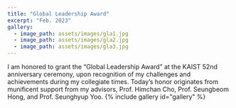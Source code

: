 ```yaml
---
title: "Global Leadership Award"
excerpt: "Feb. 2023"
gallery:
  - image_path: assets/images/gla1.jpg
  - image_path: assets/images/gla2.jpg
  - image_path: assets/images/gla3.jpg
---
```


I am honored to grant the “Global Leadership Award” at the KAIST 52nd anniversary ceremony, upon recognition of my challenges and achievements during my collegiate times. Today’s honor originates from munificent support from my advisors, Prof. Himchan Cho, Prof. Seungbeom Hong, and Prof. Seunghyup Yoo.
{% include gallery id="gallery"  %}
